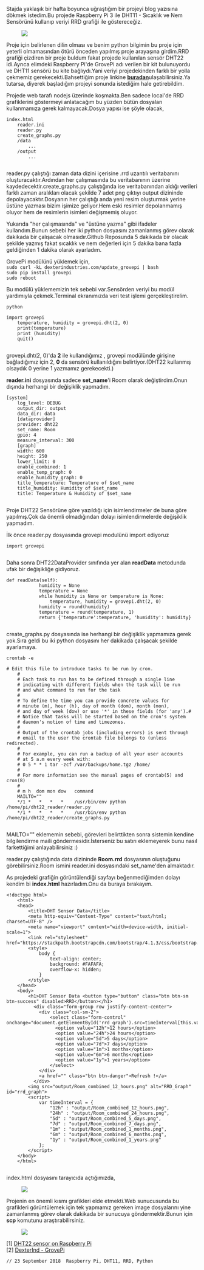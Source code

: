 <p> Stajda yaklaşık bir hafta boyunca uğraştığım bir projeyi blog yazısına dökmek istedim.Bu projede Raspberry Pi 3 ile DHT11 - Sıcaklık ve Nem Sensörünü kullanıp veriyi RRD grafiği ile göstereceğiz.</p><figure class="kg-card kg-image-card"><img src="/content/images/2018/10/Picture13.png" class="kg-image"></figure><p>Proje için belirlenen dilin  olması ve benim python bilgimin bu proje için yeterli olmamasından ötürü önceden yapılmış proje arayaşına girdim.RRD grafiği çizdiren bir proje buldum fakat projede kullanılan sensör DHT22 idi.Ayrıca elimdeki Raspberry Pi'de GrovePi adı verilen bir kit bulunuyordu ve DHT11 sensörü bu kite bağlıydı.Yani veriyi projedekinden farklı bir yolla çekmemiz gerekecekti.Bahsettiğim proje linkine <a href="https://github.com/bylexus/dht22_reader"><strong><strong>buradan</strong></strong></a>ulaşabilirsiniz.Ya tutarsa, diyerek başladığım projeyi sonunda istediğim hale getirebildim. </p><p>Projede web tarafı nodejs üzerinde koşmakta.Ben sadece local'de RRD grafiklerini göstermeyi anlatacağım bu yüzden bütün dosyaları kullanmamıza gerek kalmayacak.Dosya yapısı ise şöyle olacak,</p><pre><code class="language-wiki">index.html 
    reader.ini 
    reader.py 
    create_graphs.py 
    /data 
        ... 
    /output 
        ... 
    </code></pre>
    <p>reader.py çalıştığı zaman data dizini içerisine .rrd uzantılı veritabanını oluşturacaktır.Ardından her çalışmasında bu veritabanının üzerine kaydedecektir.create_graphs.py çalıştığında ise veritabanından aldığı verileri farklı zaman aralıkları olacak şekilde 7 adet png çıktıyı output dizininde depolayacaktır.Dosyanın her çalıştığı anda yeni resim oluşturmak yerine üstüne yazması bizim işimize geliyor.Hem eski resimler depolanmamış oluyor hem de resimlerin isimleri değişmemiş oluyor.</p><p>Yukarıda "her çalışmasında" ve "üstüne yazma" gibi ifadeler kullandım.Bunun sebebi her iki python dosyasını zamanlanmış görev olarak dakikada bir çalışacak olmasıdır.Github Reposunda 5 dakikada bir olacak şekilde yazmış fakat sıcaklık ve nem değerleri için 5 dakika bana fazla geldiğinden 1 dakika olarak ayarladım.</p><p>GrovePi modülünü yüklemek için,<br><code>sudo curl -kL dexterindustries.com/update_grovepi | bash</code><br><code>sudo pip install grovepi</code><br><code>sudo reboot</code> </p><p>Bu modülü yüklememizin tek sebebi var.Sensörden veriyi bu modül yardımıyla çekmek.Terminal ekranımızda veri test işlemi gerçekleştirelim.</p><p><code>python</code></p><pre><code class="language-python">import grovepi 
    temperature, humidity = grovepi.dht(2, 0) 
    print(temperature) 
    print (humidity) 
    quit() 
    </code></pre>
    <p>grovepi.dht(2, 0)'da <strong><strong>2</strong></strong> ile kullandığımız , grovepi modülünde  girişine bağladığımız için 2, <strong><strong>0</strong></strong> da  sensörü kullanıldığını belirtiyor.(DHT22 kullanmış olsaydık 0 yerine 1 yazmamız gerekecekti.) </p><p><strong><strong>reader.ini</strong></strong> dosyasında sadece <strong><strong>set_name</strong></strong>'i Room olarak değiştirdim.Onun dışında herhangi bir değişiklik yapmadım. </p><pre><code class="language-textile">[system] 
    log_level: DEBUG 
    output_dir: output 
    data_dir: data 
    [dataprovider] 
    provider: dht22 
    set_name: Room 
    gpio: 4 
    measure_interval: 300 
    [graph] 
    width: 600 
    height: 250 
    lower_limit: 0 
    enable_combined: 1 
    enable_temp_graph: 0 
    enable_humidity_graph: 0 
    title_temperature: Temperature of $set_name 
    title_humidity: Humidity of $set_name 
    title: Temperature &amp; Humidity of $set_name 
    </code></pre>
    <p>Proje DHT22 Sensörüne göre yazıldığı için isimlendirmeler de buna göre yapılmış.Çok da önemli olmadığından dolayı isimlendirmelerde değişiklik yapmadım.</p><p>İlk önce reader.py dosyasında grovepi  modulünü import ediyoruz</p><pre><code class="language-python">import grovepi 
    </code></pre>
    <p>Daha sonra DHT22DataProvider sınıfında yer alan <strong><strong>readData</strong></strong> metodunda ufak bir değişikliğe gidiyoruz. </p><pre><code class="language-python">def readData(self): 
            humidity = None 
            temperature = None 
            while humidity is None or temperature is None: 
                temperature, humidity = grovepi.dht(2, 0) 
            humidity = round(humidity) 
            temperature = round(temperature, 1) 
            return {'temperature':temperature, 'humidity': humidity} 
    </code></pre>
    <p>create_graphs.py dosyasında ise herhangi bir değişiklik yapmamıza gerek yok.Sıra geldi bu iki python dosyasını her dakikada çalışacak şekilde ayarlamaya.</p><p><code>crontab -e </code></p><pre><code class="language-wiki"># Edit this file to introduce tasks to be run by cron. 
    # 
    # Each task to run has to be defined through a single line 
    # indicating with different fields when the task will be run 
    # and what command to run for the task 
    # 
    # To define the time you can provide concrete values for 
    # minute (m), hour (h), day of month (dom), month (mon), 
    # and day of week (dow) or use '*' in these fields (for 'any').# 
    # Notice that tasks will be started based on the cron's system 
    # daemon's notion of time and timezones. 
    # 
    # Output of the crontab jobs (including errors) is sent through 
    # email to the user the crontab file belongs to (unless redirected). 
    # 
    # For example, you can run a backup of all your user accounts 
    # at 5 a.m every week with: 
    # 0 5 * * 1 tar -zcf /var/backups/home.tgz /home/ 
    # 
    # For more information see the manual pages of crontab(5) and cron(8) 
    # 
    # m h  dom mon dow   command 
    MAILTO=&quot;&quot; 
    */1 *   *   *   *    /usr/bin/env python /home/pi/dht22_reader/reader.py 
    */1 *   *   *   *    /usr/bin/env python /home/pi/dht22_reader/create_graphs.py 
    </code></pre>
    <p>MAILTO="" eklememin sebebi, görevleri belirttikten sonra sistemin kendine bilgilendirme maili göndermesidir.İsterseniz bu satırı eklemeyerek bunu nasıl farkettiğimi anlayabilirsiniz :)</p><p>reader.py çalıştığında data dizininde <strong><strong>Room.rrd</strong></strong> dosyasının oluştuğunu görebilirsiniz.Room ismini reader.ini dosyasındaki set_name'den almaktadır. </p><p>As projedeki grafiğin görüntülendiği sayfayı beğenmediğimden dolayı kendim bi <strong><strong>index.html</strong></strong> hazırladım.Onu da buraya bırakayım. </p><pre><code class="language-wiki">&lt;!doctype html&gt; 
    &lt;html&gt; 
    &lt;head&gt; 
        &lt;title&gt;DHT Sensor Data&lt;/title&gt; 
        &lt;meta http-equiv=&quot;Content-Type&quot; content=&quot;text/html; charset=UTF-8&quot; /&gt; 
        &lt;meta name=&quot;viewport&quot; content=&quot;width=device-width, initial-scale=1&quot;&gt; 
        &lt;link rel=&quot;stylesheet&quot; href=&quot;https://stackpath.bootstrapcdn.com/bootstrap/4.1.3/css/bootstrap.min.css&quot;&gt; 
        &lt;style&gt; 
            body { 
                text-align: center; 
                background: #FAFAFA; 
                overflow-x: hidden; 
            }        
        &lt;/style&gt; 
    &lt;/head&gt; 
    &lt;body&gt; 
        &lt;h1&gt;DHT Sensor Data &lt;button type=&quot;button&quot; class=&quot;btn btn-sm btn-success&quot; disabled&gt;RRD&lt;/button&gt;&lt;/h1&gt; 
          &lt;div class=&quot;form-group row justify-content-center&quot;&gt;        
            &lt;div class=&quot;col-sm-2&quot;&gt; 
                &lt;select class=&quot;form-control&quot; onchange=&quot;document.getElementById('rrd_graph').src=timeInterval[this.value];&quot;&gt; 
                  &lt;option value=&quot;12h&quot;&gt;12 hours&lt;/option&gt; 
                  &lt;option value=&quot;24h&quot;&gt;24 hours&lt;/option&gt; 
                  &lt;option value=&quot;5d&quot;&gt;5 days&lt;/option&gt; 
                  &lt;option value=&quot;7d&quot;&gt;7 days&lt;/option&gt; 
                  &lt;option value=&quot;1m&quot;&gt;1 months&lt;/option&gt; 
                  &lt;option value=&quot;6m&quot;&gt;6 months&lt;/option&gt; 
                  &lt;option value=&quot;1y&quot;&gt;1 years&lt;/option&gt; 
                &lt;/select&gt; 
            &lt;/div&gt; 
            &lt;a href=&quot;&quot; class=&quot;btn btn-danger&quot;&gt;Refresh !&lt;/a&gt; 
          &lt;/div&gt; 
        &lt;img src=&quot;output/Room_combined_12_hours.png&quot; alt=&quot;RRD_Graph&quot; id=&quot;rrd_graph&quot;&gt; 
        &lt;script&gt; 
            var timeInterval = { 
                &quot;12h&quot; : &quot;output/Room_combined_12_hours.png&quot;, 
                &quot;24h&quot; : &quot;output/Room_combined_24_hours.png&quot;, 
                &quot;5d&quot; : &quot;output/Room_combined_5_days.png&quot;, 
                &quot;7d&quot; : &quot;output/Room_combined_7_days.png&quot;, 
                &quot;1m&quot; : &quot;output/Room_combined_1_months.png&quot;, 
                &quot;6m&quot; : &quot;output/Room_combined_6_months.png&quot;, 
                &quot;1y&quot; : &quot;output/Room_combined_1_years.png&quot;            
            }; 
        &lt;/script&gt;  
    &lt;/body&gt; 
    &lt;/html&gt; 
    </code></pre>
    <p>index.html dosyasını tarayıcıda açtığımızda,</p><figure class="kg-card kg-image-card"><img src="/content/images/2018/10/Picture14.png" class="kg-image"></figure><p>Projenin en önemli kısmı grafikleri elde etmekti.Web sunucusunda bu grafikleri görüntülemek için tek yapmamız gereken image dosyalarını yine zamanlanmış görev olarak dakikada bir sunucuya göndermektir.Bunun için <strong>scp</strong> komutunu araştırabilirsiniz.</p><figure class="kg-card kg-image-card"><img src="/content/images/2018/10/Picture15.png" class="kg-image"></figure><p>[1] <a href="https://alexi.ch/projects/dht22-sensor-on-raspberry-pi/">DHT22 sensor on Raspberry Pi</a><br>[2] <a href="https://github.com/DexterInd/GrovePi/blob/master/Software/Python/grove_temperature_sensor.py">DexterInd - GrovePi</a> </p>

    
    // 23 September 2018  Raspberry Pi, DHT11, RRD, Python
